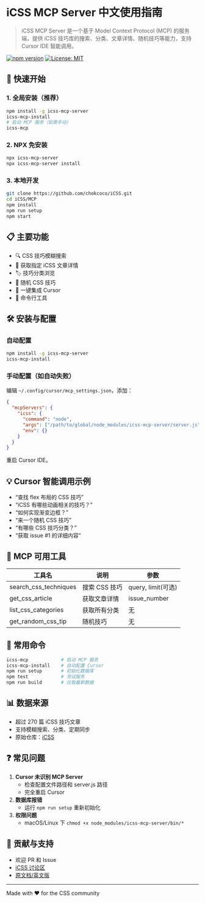 # iCSS MCP Server 中文使用指南

> iCSS MCP Server 是一个基于 Model Context Protocol (MCP) 的服务端，提供 iCSS 技巧库的搜索、分类、文章详情、随机技巧等能力，支持 Cursor IDE 智能调用。

[![npm version](https://badge.fury.io/js/icss-mcp-server.svg?cacheBust=1)](https://www.npmjs.com/package/icss-mcp-server)
[![License: MIT](https://img.shields.io/badge/License-MIT-yellow.svg)](https://opensource.org/licenses/MIT)

## 🚀 快速开始

### 1. 全局安装（推荐）
```bash
npm install -g icss-mcp-server
icss-mcp-install
# 启动 MCP 服务（如需手动）
icss-mcp
```

### 2. NPX 免安装
```bash
npx icss-mcp-server
npx icss-mcp-server install
```

### 3. 本地开发
```bash
git clone https://github.com/chokcoco/iCSS.git
cd iCSS/MCP
npm install
npm run setup
npm start
```

## 📋 主要功能
- 🔍 CSS 技巧模糊搜索
- 📖 获取指定 iCSS 文章详情
- 🏷️ 技巧分类浏览
- 🎲 随机 CSS 技巧
- 🚀 一键集成 Cursor
- 🔧 命令行工具

## 🛠️ 安装与配置

### 自动配置
```bash
npm install -g icss-mcp-server
icss-mcp-install
```

### 手动配置（如自动失败）
编辑 `~/.config/cursor/mcp_settings.json`，添加：
```json
{
  "mcpServers": {
    "icss": {
      "command": "node",
      "args": ["/path/to/global/node_modules/icss-mcp-server/server.js"],
      "env": {}
    }
  }
}
```
重启 Cursor IDE。

## 💡 Cursor 智能调用示例
- “查找 flex 布局的 CSS 技巧”
- “iCSS 有哪些动画相关的技巧？”
- “如何实现渐变边框？”
- “来一个随机 CSS 技巧”
- “有哪些 CSS 技巧分类？”
- “获取 issue #1 的详细内容”

## 🧩 MCP 可用工具
| 工具名 | 说明 | 参数 |
|--------|------|------|
| search_css_techniques | 搜索 CSS 技巧 | query, limit(可选) |
| get_css_article | 获取文章详情 | issue_number |
| list_css_categories | 获取所有分类 | 无 |
| get_random_css_tip | 随机技巧 | 无 |

## 🔧 常用命令
```bash
icss-mcp            # 启动 MCP 服务
icss-mcp-install    # 自动配置 Cursor
npm run setup       # 初始化数据库
npm test            # 测试服务
npm run build       # 拉取最新数据
```

## 📊 数据来源
- 超过 270 篇 iCSS 技巧文章
- 支持模糊搜索、分类、定期同步
- 原始仓库：[iCSS](https://github.com/chokcoco/iCSS)

## ❓ 常见问题
1. **Cursor 未识别 MCP Server**
   - 检查配置文件路径和 server.js 路径
   - 完全重启 Cursor
2. **数据库报错**
   - 运行 `npm run setup` 重新初始化
3. **权限问题**
   - macOS/Linux 下 `chmod +x node_modules/icss-mcp-server/bin/*`

## 📝 贡献与支持
- 欢迎 PR 和 Issue
- [iCSS 讨论区](https://github.com/chokcoco/iCSS/discussions)
- [原文档/英文版](./README.en.md)

---

Made with ❤️ for the CSS community 